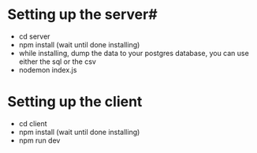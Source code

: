 # Setting up the server#

* cd server
* npm install (wait until done installing)
* while installing, dump the data to your postgres database, you can use either the sql or the csv
* nodemon index.js

 # Setting up the client #
 * cd client
 * npm install (wait until done installing)
 * npm run dev
